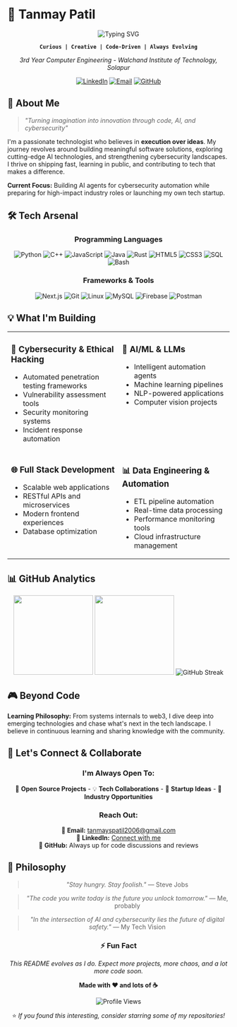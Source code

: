 # 🚀 Tanmay Patil

<div align="center">

![Typing SVG](https://readme-typing-svg.herokuapp.com?font=Fira+Code&weight=500&size=30&pause=1000&color=00D9FF&center=true&vCenter=true&width=600&lines=Hey+there!+I'm+Tanmay;Computer+Engineering+Student;AI+%7C+Cybersecurity+%7C+Full+Stack;Always+Learning%2C+Always+Building)

**`Curious | Creative | Code-Driven | Always Evolving`**

*3rd Year Computer Engineering - Walchand Institute of Technology, Solapur*

[![LinkedIn](https://img.shields.io/badge/LinkedIn-0077B5?style=for-the-badge&logo=linkedin&logoColor=white)](https://www.linkedin.com/in/tanmay-patil-6b55ba1a7/)
[![Email](https://img.shields.io/badge/Email-D14836?style=for-the-badge&logo=gmail&logoColor=white)](mailto:tanmayspatil2006@gmail.com)
[![GitHub](https://img.shields.io/badge/GitHub-100000?style=for-the-badge&logo=github&logoColor=white)](https://github.com/tanm-sys)

</div>

## 🎯 About Me

> *"Turning imagination into innovation through code, AI, and cybersecurity"*

I'm a passionate technologist who believes in **execution over ideas**. My journey revolves around building meaningful software solutions, exploring cutting-edge AI technologies, and strengthening cybersecurity landscapes. I thrive on shipping fast, learning in public, and contributing to tech that makes a difference.

**Current Focus:** Building AI agents for cybersecurity automation while preparing for high-impact industry roles or launching my own tech startup.

## 🛠️ Tech Arsenal

<div align="center">

### **Programming Languages**

![Python](https://img.shields.io/badge/Python-3776AB?style=for-the-badge&logo=python&logoColor=white)
![C++](https://img.shields.io/badge/C%2B%2B-00599C?style=for-the-badge&logo=c%2B%2B&logoColor=white)
![JavaScript](https://img.shields.io/badge/JavaScript-F7DF1E?style=for-the-badge&logo=javascript&logoColor=black)
![Java](https://img.shields.io/badge/Java-ED8B00?style=for-the-badge&logo=java&logoColor=white)
![Rust](https://img.shields.io/badge/Rust-000000?style=for-the-badge&logo=rust&logoColor=white)
![HTML5](https://img.shields.io/badge/HTML5-E34F26?style=for-the-badge&logo=html5&logoColor=white)
![CSS3](https://img.shields.io/badge/CSS3-1572B6?style=for-the-badge&logo=css3&logoColor=white)
![SQL](https://img.shields.io/badge/SQL-CC2927?style=for-the-badge&logo=microsoft-sql-server&logoColor=white)
![Bash](https://img.shields.io/badge/Bash-4EAA25?style=for-the-badge&logo=gnu-bash&logoColor=white)

### **Frameworks & Tools**

![Next.js](https://img.shields.io/badge/Next.js-000000?style=for-the-badge&logo=nextdotjs&logoColor=white)
![Git](https://img.shields.io/badge/Git-F05032?style=for-the-badge&logo=git&logoColor=white)
![Linux](https://img.shields.io/badge/Linux-FCC624?style=for-the-badge&logo=linux&logoColor=black)
![MySQL](https://img.shields.io/badge/MySQL-005C84?style=for-the-badge&logo=mysql&logoColor=white)
![Firebase](https://img.shields.io/badge/Firebase-FFCA28?style=for-the-badge&logo=firebase&logoColor=black)
![Postman](https://img.shields.io/badge/Postman-FF6C37?style=for-the-badge&logo=postman&logoColor=white)

</div>

## 💡 What I'm Building

<table>
<tr>
<td width="50%" valign="top">

### 🔐 **Cybersecurity & Ethical Hacking**
- Automated penetration testing frameworks
- Vulnerability assessment tools
- Security monitoring systems
- Incident response automation

</td>
<td width="50%" valign="top">

### 🧠 **AI/ML & LLMs**
- Intelligent automation agents
- Machine learning pipelines
- NLP-powered applications
- Computer vision projects

</td>
</tr>
<tr>
<td width="50%" valign="top">

### 🌐 **Full Stack Development**
- Scalable web applications
- RESTful APIs and microservices
- Modern frontend experiences
- Database optimization

</td>
<td width="50%" valign="top">

### 📊 **Data Engineering & Automation**
- ETL pipeline automation
- Real-time data processing
- Performance monitoring tools
- Cloud infrastructure management

</td>
</tr>
</table>

## 📊 GitHub Analytics

<div align="center">

<img height="180em" src="https://github-readme-stats.vercel.app/api?username=tanm-sys&show_icons=true&theme=tokyonight&include_all_commits=true&count_private=true&border_radius=10"/>
<img height="180em" src="https://github-readme-stats.vercel.app/api/top-langs/?username=tanm-sys&layout=compact&theme=tokyonight&border_radius=10"/>

<img src="https://github-readme-streak-stats.herokuapp.com/?user=tanm-sys&theme=tokyonight&border_radius=10" alt="GitHub Streak"/>

</div>


## 🎮 Beyond Code

**Learning Philosophy:** From systems internals to web3, I dive deep into emerging technologies and chase what's next in the tech landscape. I believe in continuous learning and sharing knowledge with the community.

## 🤝 Let's Connect & Collaborate

<div align="center">

### **I'm Always Open To:**
🔗 **Open Source Projects** - 💡 **Tech Collaborations** - 🚀 **Startup Ideas** - 💼 **Industry Opportunities**

### **Reach Out:**
📧 **Email:** [tanmayspatil2006@gmail.com](mailto:tanmayspatil2006@gmail.com)  
🔗 **LinkedIn:** [Connect with me](https://www.linkedin.com/in/tanmay-patil-6b55ba1a7/)  
💬 **GitHub:** Always up for code discussions and reviews

</div>

## 💭 Philosophy

<div align="center">

> *"Stay hungry. Stay foolish."* — Steve Jobs

> *"The code you write today is the future you unlock tomorrow."* — Me, probably

> *"In the intersection of AI and cybersecurity lies the future of digital safety."* — My Tech Vision

</div>

<div align="center">

### ⚡ Fun Fact
*This README evolves as I do. Expect more projects, more chaos, and a lot more code soon.*

**Made with ❤️ and lots of ☕**

<img src="https://komarev.com/ghpvc/?username=tanm-sys&label=Profile%20Views&color=0e75b6&style=flat" alt="Profile Views" />

⭐ *If you found this interesting, consider starring some of my repositories!*

</div>


